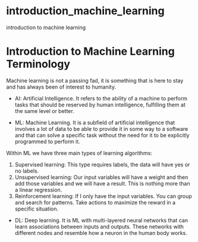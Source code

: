 # introduction_machine_learning
introduction to machine learning

# Introduction to Machine Learning Terminology
Machine learning is not a passing fad, it is something that is here to stay and has always been of interest to humanity.

* AI: Artificial Intelligence. It refers to the ability of a machine to perform tasks that should be reserved by human intelligence, fulfilling them at the same level or better.

* ML: Machine Learning. It is a subfield of artificial intelligence that involves a lot of data to be able to provide it in some way to a software and that can solve a specific task without the need for it to be explicitly programmed to perform it.

Within ML we have three main types of learning algorithms:
1. Supervised learning: This type requires labels, the data will have yes or no labels.
2. Unsupervised learning: Our input variables will have a weight and then add those variables and we will have a result. This is nothing more than a linear regression.
3. Reinforcement learning: If I only have the input variables. You can group and search for patterns. Take actions to maximize the reward in a specific situation.

* DL: Deep learning. It is ML with multi-layered neural networks that can learn associations between inputs and outputs. These networks with different nodes and resemble how a neuron in the human body works.